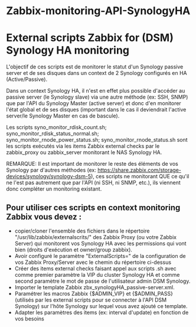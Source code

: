 # Zabbix-monitoring-API-SynologyHA

External scripts Zabbix for (DSM) Synology HA monitoring 
==========================================================================

L'objectif de ces scripts est de monitorer le statut d'un Synology passive server et de ses disques dans un context de 2 Synology configurés en HA (Active/Passive). 

Dans un context Synology HA, il n'est en effet plus possible d'accéder au passive server (le Synology slave) via une autre méthode (ex: SSH, SNMP) que par l'API du Synology Master (active server) et donc d'en monitorer l'état global et de ses disques (important dans le cas il deviendrait l'active server/le Synology Master en cas de bascule).

Les scripts syno_monitor_rdisk_count.sh; syno_monitor_rdisk_status_normal.sh; syno_monitor_rnode_power_status.sh; syno_monitor_rnode_status.sh sont les scripts exécutés via les items Zabbix external checks par le zabbix_proxy ou zabbix_server monitorant le NAS Synology HA.

REMARQUE: Il est important de monitorer le reste des éléments de vos Synology par d'autres méthodes (ex: https://share.zabbix.com/storage-devices/synology/synology-dsm-5), ces scripts ne monitorant QUE ce qu'il ne l'est pas autrement que par l'API (ni SSH, ni SNMP, etc.), ils viennent donc compléter un monitoring existant.

Pour utiliser ces scripts en context monitoring Zabbix vous devez :
-----------------------------------------------------------

- copier/cloner l'ensemble des fichiers dans le répertoire "/usr/lib/zabbix/externalscrits/" des Zabbix Proxy (ou votre Zabbix Server) qui monitorent vos Synology HA avec les permissions qui vont bien (droits d'exécution et owner/group zabbix).
- Avoir configuré le paramètre "ExternalScripts=" de la configuration de vos Zabbix Proxy/Server avec le chemin du répertoire ci-dessus
- Créer des items external checks faisant appel aux scripts .sh avec comme premier paramètre la VIP du cluster Synology HA et comme second paramètre le mot de passe de l'utilisateur admin DSM Synology.
- Importer le template Zabbix zbx_synologyHA_passive-server.xml.
- Paramétrer les macros Zabbix {$ADMIN_VIP} et {$ADMIN_PASS} (utilisés par les external scripts pour se connecter à l'API DSM Synology) sur l'hôte Synology sur lequel vous avez ajouté ce template.
- Adapter les paramètres des items (ex: interval d'update) en fonction de vos besoins
